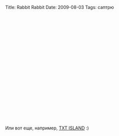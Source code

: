 Title: Rabbit Rabbit
Date: 2009-08-03
Tags: саптрю

<div class="text"><object width="560" height="340"><param name="movie" value="http://www.youtube.com/v/QUK0KChCiLc&amp;hl=en&amp;fs=1&amp;"></param><param name="allowFullScreen" value="true"></param><param name="allowscriptaccess" value="always"></param><embed src="http://www.youtube.com/v/QUK0KChCiLc&amp;hl=en&amp;fs=1&amp;" type="application/x-shockwave-flash" allowscriptaccess="always" allowfullscreen="true" width="560" height="340"></embed></object>
<p>Или вот еще, например, <a href="http://www.youtube.com/watch?v=gs8cjYmoSUo">TXT ISLAND</a> :)</p></div>